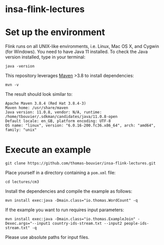 # insa-flink-lectures

# Set up the environment

Flink runs on all UNIX-like environments, i.e. Linux, Mac OS X, and Cygwin (for Windows). You need to have Java 11 installed. To check the Java version installed, type in your terminal:

```
java -version
```

This repository leverages [Maven](https://maven.apache.org/install.html) >3.8 to install dependencies:

```
mvn -v
```

The result should look similar to:

```
Apache Maven 3.8.4 (Red Hat 3.8.4-3)
Maven home: /usr/share/maven
Java version: 11.0.8, vendor: N/A, runtime: /home/tbouvier/.sdkman/candidates/java/11.0.8-open
Default locale: en_GB, platform encoding: UTF-8
OS name: "linux", version: "6.0.16-200.fc36.x86_64", arch: "amd64", family: "unix"
```

# Execute an example

```
git clone https://github.com/thomas-bouvier/insa-flink-lectures.git
```

Place yourself in a directory containing a `pom.xml` file:

```
cd lectures/cm3
```

Install the dependencies and compile the example as follows:

```
mvn install exec:java -Dmain.class="io.thomas.WordCount" -q
```

If the example you want to run requires input parameters:

```
mvn install exec:java -Dmain.class="io.thomas.ExampleJoin" -Dexec.args="--input1 country-ids-stream.txt --input2 people-ids-stream.txt" -q
```

Please use absolute paths for input files.
